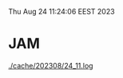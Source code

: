 Thu Aug 24 11:24:06 EEST 2023
# JAM
<a href='./cache/202308/24_11.log'>./cache/202308/24_11.log</a>
